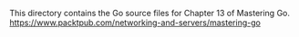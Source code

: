 This directory contains the Go source files for Chapter 13 of Mastering Go.
https://www.packtpub.com/networking-and-servers/mastering-go
